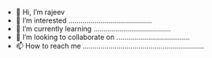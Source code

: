 - 👋 Hi, I’m rajeev
- 👀 I’m interested ..........................................
- 🌱 I’m currently learning .......................................
- 💞️ I’m looking to collaborate on .....................................
- 📫 How to reach me .............................................................

<!---
rajeevCs/rajeevCs is a ✨ special ✨ repository because its `README.md` (this file) appears on your GitHub profile.
You can click the Preview link to take a look at your changes.
--->
